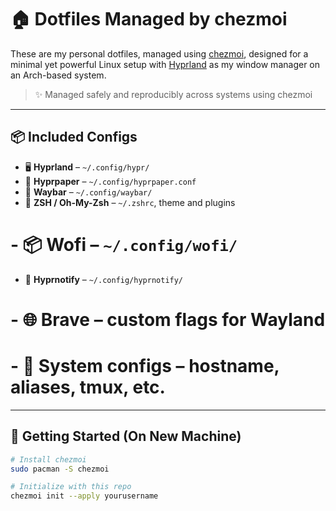 # 🏠 Dotfiles Managed by chezmoi

These are my personal dotfiles, managed using [chezmoi](https://www.chezmoi.io), designed for a minimal yet powerful Linux setup with [Hyprland](https://github.com/hyprwm/Hyprland) as my window manager on an Arch-based system.

> ✨ Managed safely and reproducibly across systems using chezmoi

---

## 📦 Included Configs

- 🖥️ **Hyprland** – `~/.config/hypr/`
- 🧊 **Hyprpaper** – `~/.config/hyprpaper.conf`
- 🧾 **Waybar** – `~/.config/waybar/`
- 🔐 **ZSH / Oh-My-Zsh** – `~/.zshrc`, theme and plugins
# - 📦 **Wofi** – `~/.config/wofi/`
- 🔔 **Hyprnotify** – `~/.config/hyprnotify/`
# - 🌐 **Brave** – custom flags for Wayland
# - 🐧 **System configs** – hostname, aliases, tmux, etc.

---

## 🚀 Getting Started (On New Machine)

```bash
# Install chezmoi
sudo pacman -S chezmoi

# Initialize with this repo
chezmoi init --apply yourusername
